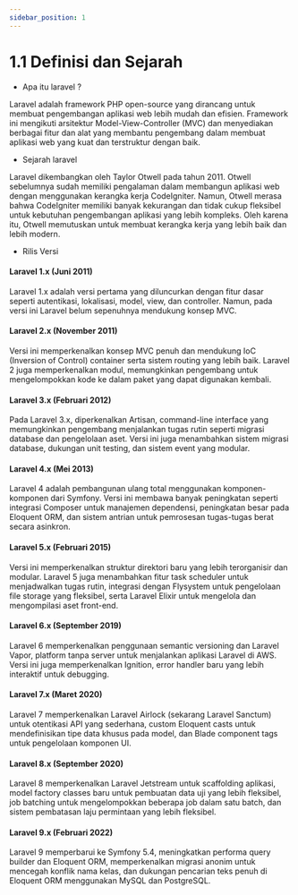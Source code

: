 ```yaml
---
sidebar_position: 1
---
```


# 1.1 Definisi dan Sejarah

- Apa itu laravel ?

Laravel adalah framework PHP open-source yang dirancang untuk membuat pengembangan aplikasi web lebih mudah dan efisien. Framework ini mengikuti arsitektur Model-View-Controller (MVC) dan menyediakan berbagai fitur dan alat yang membantu pengembang dalam membuat aplikasi web yang kuat dan terstruktur dengan baik.

- Sejarah laravel

Laravel dikembangkan oleh Taylor Otwell pada tahun 2011. Otwell sebelumnya sudah memiliki pengalaman dalam membangun aplikasi web dengan menggunakan kerangka kerja CodeIgniter. Namun, Otwell merasa bahwa CodeIgniter memiliki banyak kekurangan dan tidak cukup fleksibel untuk kebutuhan pengembangan aplikasi yang lebih kompleks. Oleh karena itu, Otwell memutuskan untuk membuat kerangka kerja yang lebih baik dan lebih modern.


- Rilis Versi

#### Laravel 1.x (Juni 2011)

Laravel 1.x adalah versi pertama yang diluncurkan dengan fitur dasar seperti autentikasi, lokalisasi, model, view, dan controller. Namun, pada versi ini Laravel belum sepenuhnya mendukung konsep MVC.

#### Laravel 2.x (November 2011)

Versi ini memperkenalkan konsep MVC penuh dan mendukung IoC (Inversion of Control) container serta sistem routing yang lebih baik. Laravel 2 juga memperkenalkan modul, memungkinkan pengembang untuk mengelompokkan kode ke dalam paket yang dapat digunakan kembali.

#### Laravel 3.x (Februari 2012)

Pada Laravel 3.x, diperkenalkan Artisan, command-line interface yang memungkinkan pengembang menjalankan tugas rutin seperti migrasi database dan pengelolaan aset. Versi ini juga menambahkan sistem migrasi database, dukungan unit testing, dan sistem event yang modular.

#### Laravel 4.x (Mei 2013)

Laravel 4 adalah pembangunan ulang total menggunakan komponen-komponen dari Symfony. Versi ini membawa banyak peningkatan seperti integrasi Composer untuk manajemen dependensi, peningkatan besar pada Eloquent ORM, dan sistem antrian untuk pemrosesan tugas-tugas berat secara asinkron.

#### Laravel 5.x (Februari 2015)

Versi ini memperkenalkan struktur direktori baru yang lebih terorganisir dan modular. Laravel 5 juga menambahkan fitur task scheduler untuk menjadwalkan tugas rutin, integrasi dengan Flysystem untuk pengelolaan file storage yang fleksibel, serta Laravel Elixir untuk mengelola dan mengompilasi aset front-end.

#### Laravel 6.x (September 2019)

Laravel 6 memperkenalkan penggunaan semantic versioning dan Laravel Vapor, platform tanpa server untuk menjalankan aplikasi Laravel di AWS. Versi ini juga memperkenalkan Ignition, error handler baru yang lebih interaktif untuk debugging.

#### Laravel 7.x (Maret 2020)

Laravel 7 memperkenalkan Laravel Airlock (sekarang Laravel Sanctum) untuk otentikasi API yang sederhana, custom Eloquent casts untuk mendefinisikan tipe data khusus pada model, dan Blade component tags untuk pengelolaan komponen UI.

#### Laravel 8.x (September 2020)

Laravel 8 memperkenalkan Laravel Jetstream untuk scaffolding aplikasi, model factory classes baru untuk pembuatan data uji yang lebih fleksibel, job batching untuk mengelompokkan beberapa job dalam satu batch, dan sistem pembatasan laju permintaan yang lebih fleksibel.

#### Laravel 9.x (Februari 2022)

Laravel 9 memperbarui ke Symfony 5.4, meningkatkan performa query builder dan Eloquent ORM, memperkenalkan migrasi anonim untuk mencegah konflik nama kelas, dan dukungan pencarian teks penuh di Eloquent ORM menggunakan MySQL dan PostgreSQL.